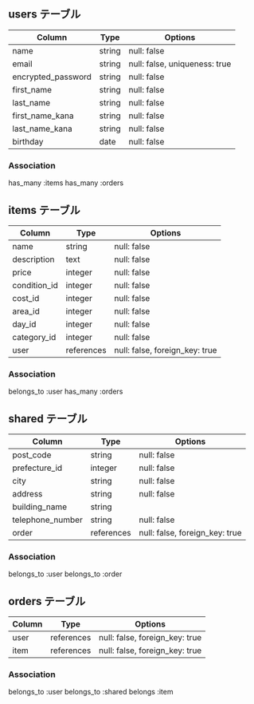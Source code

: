 ## users テーブル

| Column               | Type   | Options                       |
| -------------------- | ------ | ----------------------------- |
| name                 | string | null: false                   |
| email                | string | null: false, uniqueness: true |
| encrypted_password   | string | null: false                   |
| first_name           | string | null: false                   |
| last_name            | string | null: false                   |
| first_name_kana      | string | null: false                   |
| last_name_kana       | string | null: false                   |
| birthday             | date   | null: false                   |

### Association
has_many :items
has_many :orders

## items テーブル

| Column       | Type       | Options                        |
| ------------ | ---------- | ------------------------------ |
| name         | string     | null: false                    |
| description  | text       | null: false                    |
| price        | integer    | null: false                    |
| condition_id | integer    | null: false                    |
| cost_id      | integer    | null: false                    |
| area_id      | integer    | null: false                    |
| day_id       | integer    | null: false                    |
| category_id  | integer    | null: false                    |
| user         | references | null: false, foreign_key: true |

### Association
belongs_to :user
has_many :orders

## shared テーブル

| Column           | Type       | Options                        |
| ---------------- | ---------- | ------------------------------ |
| post_code        | string     | null: false                    |
| prefecture_id    | integer    | null: false                    |
| city             | string     | null: false                    |
| address          | string     | null: false                    |
| building_name    | string     |                                |
| telephone_number | string     | null: false                    |
| order            | references | null: false, foreign_key: true |

### Association
belongs_to :user
belongs_to :order

## orders テーブル

| Column | Type       | Options                        |
| ------ | ---------- | ------------------------------ |
| user   | references | null: false, foreign_key: true |
| item   | references | null: false, foreign_key: true |

### Association
belongs_to :user
belongs_to :shared
belongs :item